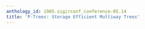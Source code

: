 ```yaml
---
anthology_id: 1985.sigirconf_conference-85.14
title: 'P-Trees: Storage Efficient Multiway Trees'
---
```

